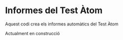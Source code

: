 # Informes del Test Àtom
Aquest codi crea els informes automàtics del Test Àtom

Actualment en construcció
